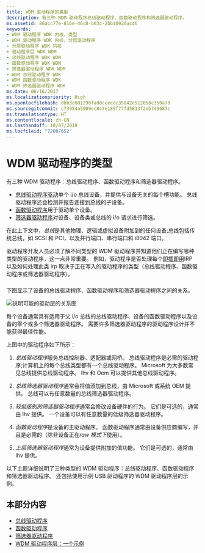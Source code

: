 ```yaml
---
title: WDM 驱动程序的类型
description: 有三种 WDM 驱动程序总线驱动程序、函数驱动程序和筛选器驱动程序。
ms.assetid: 86acc77e-816e-46c8-b63c-2bb10920acd6
keywords:
- WDM 驱动程序 WDK 内核，类型
- WDM 驱动程序 WDK 内核，分层驱动程序
- 分层驱动程序 WDK 内核
- 驱动程序层 WDK WDM
- 总线驱动程序 WDK WDM
- 函数驱动程序 WDK WDM
- 筛选器驱动程序 WDK WDM
- WDM 总线驱动程序 WDK
- WDM 函数驱动程序 WDK
- WDM 筛选器驱动程序 WDK
ms.date: 06/16/2017
ms.localizationpriority: High
ms.openlocfilehash: 0bb3c681298fad8ccecdc35842e512058c350a70
ms.sourcegitcommit: c73954a5909ec8c7e189f77fd5813f2eb749687c
ms.translationtype: HT
ms.contentlocale: zh-CN
ms.lasthandoff: 10/07/2019
ms.locfileid: "72007652"
---
```

# <a name="types-of-wdm-drivers"></a>WDM 驱动程序的类型


有三种 WDM 驱动程序：总线驱动程序、函数驱动程序和筛选器驱动程序。




-   [总线驱动程序驱动](bus-drivers.md)单个 i/o 总线设备，并提供与设备无关的每个槽功能。 总线驱动程序还会检测并报告连接到总线的子设备。
-   [函数驱动程序](function-drivers.md)用于驱动单个设备。
-   [筛选器驱动程序](filter-drivers.md)对设备、设备类或总线的 i/o 请求进行筛选。

在此上下文中，*总线*是其他物理、逻辑或虚拟设备附加到的任何设备;总线包括传统总线，如 SCSI 和 PCI，以及并行端口、串行端口和 i8042 端口。

驱动程序开发人员必须了解不同类型的 WDM 驱动程序并知道他们正在编写哪种类型的驱动程序，这一点非常重要。 例如，驱动程序是否处理每个[即插即用](implementing-plug-and-play.md)IRP 以及如何处理此类 irp 取决于正在写入的驱动程序的类型（总线驱动程序、函数驱动程序或筛选器驱动程序）。

### <a href="" id="possible-driver-layers"></a>

下图显示了设备的总线驱动程序、函数驱动程序和筛选器驱动程序之间的关系。

![说明可能的驱动层的关系图](images/drvlyr.png)

每个设备通常具有适用于父 i/o 总线的总线驱动程序、设备的函数驱动程序以及设备的零个或多个筛选器驱动程序。 需要许多筛选器驱动程序的驱动程序设计并不能获得最佳性能。

上图中的驱动程序如下所示：

1.  *总线驱动程序*服务总线控制器、适配器或网桥。 总线驱动程序是必需的驱动程序;计算机上的每个总线类型都有一个总线驱动程序。 Microsoft 为大多数常见总线提供总线驱动程序。 Ihv 和 Oem 可以提供其他总线驱动程序。

2.  *总线筛选器驱动程序*通常会将值添加到总线，由 Microsoft 或系统 OEM 提供。 总线可以有任意数量的总线筛选器驱动程序。

3.  *较低级别的筛选器驱动程序*通常会修改设备硬件的行为。 它们是可选的，通常由 Ihv 提供。 一个设备可以有任意数量的低级筛选器驱动程序。

4.  *函数驱动程序*是设备的主驱动程序。 函数驱动程序通常由设备供应商编写，并且是必需的（除非设备正在*raw 模式下*使用）。

5.  *上层筛选器驱动程序*通常为设备提供附加的值功能。 它们是可选的，通常由 Ihv 提供。

以下主题详细说明了三种类型的 WDM 驱动程序：总线驱动程序、函数驱动程序和筛选器驱动程序。 还包括使用示例 USB 驱动程序的 WDM 驱动程序层的示例。

## <a name="in-this-section"></a>本部分内容


-   [总线驱动程序](bus-drivers.md)
-   [函数驱动程序](function-drivers.md)
-   [筛选器驱动程序](filter-drivers.md)
-   [WDM 驱动程序层：一个示例](wdm-driver-layers---an-example.md)

 

 




